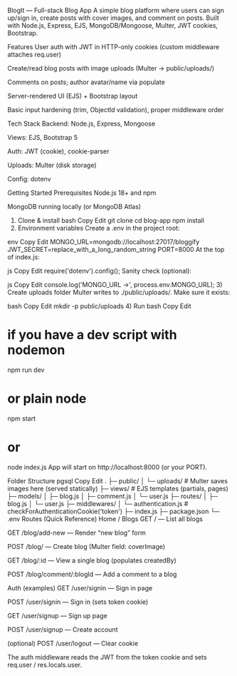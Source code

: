BlogIt — Full-stack Blog App
A simple blog platform where users can sign up/sign in, create posts with cover images, and comment on posts. Built with Node.js, Express, EJS, MongoDB/Mongoose, Multer, JWT cookies, Bootstrap.

Features
User auth with JWT in HTTP-only cookies (custom middleware attaches req.user)

Create/read blog posts with image uploads (Multer → public/uploads/)

Comments on posts; author avatar/name via populate

Server-rendered UI (EJS) + Bootstrap layout

Basic input hardening (trim, ObjectId validation), proper middleware order

Tech Stack
Backend: Node.js, Express, Mongoose

Views: EJS, Bootstrap 5

Auth: JWT (cookie), cookie-parser

Uploads: Multer (disk storage)

Config: dotenv

Getting Started
Prerequisites
Node.js 18+ and npm

MongoDB running locally (or MongoDB Atlas)

1) Clone & install
bash
Copy
Edit
git clone <your-repo-url>
cd blog-app
npm install
2) Environment variables
Create a .env in the project root:

env
Copy
Edit
MONGO_URL=mongodb://localhost:27017/bloggify
JWT_SECRET=replace_with_a_long_random_string
PORT=8000
At the top of index.js:

js
Copy
Edit
require('dotenv').config();
Sanity check (optional):

js
Copy
Edit
console.log('MONGO_URL ->', process.env.MONGO_URL);
3) Create uploads folder
Multer writes to ./public/uploads/. Make sure it exists:

bash
Copy
Edit
mkdir -p public/uploads
4) Run
bash
Copy
Edit
# if you have a dev script with nodemon
npm run dev

# or plain node
npm start
# or
node index.js
App will start on http://localhost:8000 (or your PORT).

Folder Structure
pgsql
Copy
Edit
.
├─ public/
│  └─ uploads/           # Multer saves images here (served statically)
├─ views/                # EJS templates (partials, pages)
├─ models/
│  ├─ blog.js
│  ├─ comment.js
│  └─ user.js
├─ routes/
│  ├─ blog.js
│  └─ user.js
├─ middlewares/
│  └─ authentication.js  # checkForAuthenticationCookie('token')
├─ index.js
├─ package.json
└─ .env
Routes (Quick Reference)
Home / Blogs
GET / — List all blogs

GET /blog/add-new — Render “new blog” form

POST /blog/ — Create blog (Multer field: coverImage)

GET /blog/:id — View a single blog (populates createdBy)

POST /blog/comment/:blogId — Add a comment to a blog

Auth (examples)
GET /user/signin — Sign in page

POST /user/signin — Sign in (sets token cookie)

GET /user/signup — Sign up page

POST /user/signup — Create account

(optional) POST /user/logout — Clear cookie

The auth middleware reads the JWT from the token cookie and sets req.user / res.locals.user.
